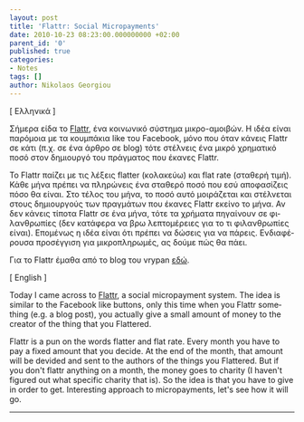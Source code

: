 ```yaml
---
layout: post
title: 'Flattr: Social Micropayments'
date: 2010-10-23 08:23:00.000000000 +02:00
parent_id: '0'
published: true
categories:
- Notes
tags: []
author: Nikolaos Georgiou
---
```

<div class="col2" lang="el">
<div class="lang">[ Ελληνικά ]</div>

Σήμερα είδα το <a href="http://flattr.com/" target="_blank">Flattr</a>, ένα κοινωνικό σύστημα μικρο-αμοιβών. Η ιδέα είναι παρόμοια με τα κουμπάκια like του Facebook, μόνο που όταν κάνεις Flattr σε κάτι (π.χ. σε ένα άρθρο σε blog) τότε στέλνεις ένα μικρό χρηματικό ποσό στον δημιουργό του πράγματος που έκανες Flattr.

Το Flattr παίζει με τις λέξεις flatter (κολακεύω) και flat rate (σταθερή τιμή). Κάθε μήνα πρέπει να πληρώνεις ένα σταθερό ποσό που εσύ αποφασίζεις πόσο θα είναι. Στο τέλος του μήνα, το ποσό αυτό μοιράζεται και στέλνεται στους δημιουργούς των πραγμάτων που έκανες Flattr εκείνο το μήνα. Αν δεν κάνεις τίποτα Flattr σε ένα μήνα, τότε τα χρήματα πηγαίνουν σε φιλανθρωπίες (δεν κατάφερα να βρω λεπτομέρειες για το τι φιλανθρωπίες είναι). Επομένως η ιδέα είναι ότι πρέπει να δώσεις για να πάρεις. Ενδιαφέρουσα προσέγγιση για μικροπληρωμές, ας δούμε πώς θα πάει.

Για το Flattr έμαθα από το blog του vrypan <a href="http://vrypan.net/weblog/2010/10/23/5735/">εδώ</a>.
</div>
<div class="col2-right" lang="en">
<div class="lang">[ English ]</div>

Today I came across to <a href="http://flattr.com/" target="_blank">Flattr</a>, a social micropayment system. The idea is similar to the Facebook like buttons, only this time when you Flattr something (e.g. a blog post), you actually give a small amount of money to the creator of the thing that you Flattered.

Flattr is a pun on the words flatter and flat rate. Every month you have to pay a fixed amount that you decide. At the end of the month, that amount will be devided and sent to the authors of the things you Flattered. But if you don't flattr anything on a month, the money goes to charity (I haven't figured out what specific charity that is). So the idea is that you have to give in order to get. Interesting approach to micropayments, let's see how it will go.
</div>
<hr class="clear" />
